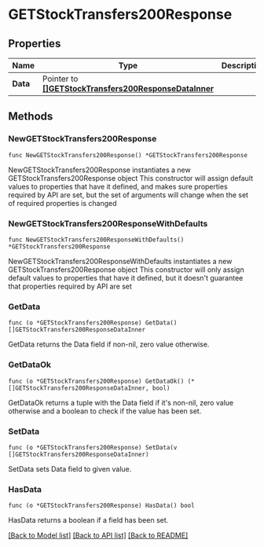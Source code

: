# GETStockTransfers200Response

## Properties

Name | Type | Description | Notes
------------ | ------------- | ------------- | -------------
**Data** | Pointer to [**[]GETStockTransfers200ResponseDataInner**](GETStockTransfers200ResponseDataInner.md) |  | [optional] 

## Methods

### NewGETStockTransfers200Response

`func NewGETStockTransfers200Response() *GETStockTransfers200Response`

NewGETStockTransfers200Response instantiates a new GETStockTransfers200Response object
This constructor will assign default values to properties that have it defined,
and makes sure properties required by API are set, but the set of arguments
will change when the set of required properties is changed

### NewGETStockTransfers200ResponseWithDefaults

`func NewGETStockTransfers200ResponseWithDefaults() *GETStockTransfers200Response`

NewGETStockTransfers200ResponseWithDefaults instantiates a new GETStockTransfers200Response object
This constructor will only assign default values to properties that have it defined,
but it doesn't guarantee that properties required by API are set

### GetData

`func (o *GETStockTransfers200Response) GetData() []GETStockTransfers200ResponseDataInner`

GetData returns the Data field if non-nil, zero value otherwise.

### GetDataOk

`func (o *GETStockTransfers200Response) GetDataOk() (*[]GETStockTransfers200ResponseDataInner, bool)`

GetDataOk returns a tuple with the Data field if it's non-nil, zero value otherwise
and a boolean to check if the value has been set.

### SetData

`func (o *GETStockTransfers200Response) SetData(v []GETStockTransfers200ResponseDataInner)`

SetData sets Data field to given value.

### HasData

`func (o *GETStockTransfers200Response) HasData() bool`

HasData returns a boolean if a field has been set.


[[Back to Model list]](../README.md#documentation-for-models) [[Back to API list]](../README.md#documentation-for-api-endpoints) [[Back to README]](../README.md)


